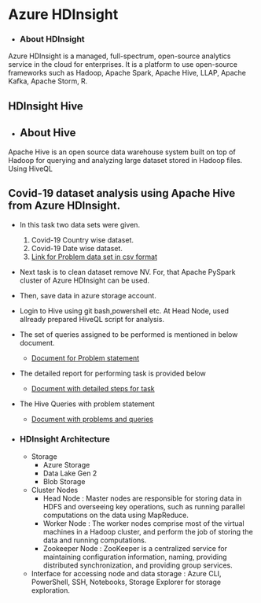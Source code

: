 # Azure HDInsight
* ### About HDInsight
Azure HDInsight is a managed, full-spectrum, open-source analytics service in the cloud for enterprises. It is a platform to use open-source frameworks such as Hadoop, Apache Spark, Apache Hive, LLAP, Apache Kafka, Apache Storm, R. 


## HDInsight Hive
* ## About Hive
Apache Hive is an open source data warehouse system built on top of Hadoop for querying and analyzing large dataset stored in Hadoop files. Using HiveQL

## Covid-19 dataset analysis using Apache Hive from Azure HDInsight.
* In this task two data sets were given. 
  1. Covid-19 Country wise dataset.
  2. Covid-19 Date wise dataset.
  3. [Link for Problem data set in csv format](https://www.google.com/url?q=https://drive.google.com/drive/folders/1GgaAinTHNYco6IuWbIo_9NL2X9yh8v32?usp%3Dsharing&sa=D&source=hangouts&ust=1626705867199000&usg=AFQjCNHorBiK0-_HD1MDgZuiXpiU7tf--Q)
* Next task is to clean dataset remove NV. For, that Apache PySpark cluster of Azure HDInsight can be used.
* Then, save data in azure storage account.
* Login to Hive using git bash,powershell etc. At Head Node, used allready prepared HiveQL script for analysis.
* The set of queries assigned to be performed is mentioned in below document.
    * [Document for Problem statement](https://docs.google.com/document/d/1WTGYyUVvcw4Jz0O3MjGvflAs2HQi2jjgu8tzEnqyGKE/edit)
* The detailed report for performing task is provided below
   * [Document with detailed steps for task](https://docs.google.com/document/d/1COXDHzDdmNfPnFELxCoxrbL_zGB-xqaXggr2kvBKWmY/edit#)
* The Hive Queries with problem statement
   * [Document with problems and queries](https://docs.google.com/document/d/1I9r0vT4sLairrj29989dX_Ur4VZy31PrtF-_J8Eua_4/edit)   

* ### HDInsight Architecture
  * Storage
    * Azure Storage
    * Data Lake Gen 2
    * Blob Storage 
  * Cluster Nodes
    * Head Node :
    Master nodes are responsible for storing data in HDFS and overseeing key operations, such as running parallel computations on the data using MapReduce.
    * Worker Node :
    The worker nodes comprise most of the virtual machines in a Hadoop cluster, and perform the job of storing the data and running computations.
    * Zookeeper Node :
    ZooKeeper is a centralized service for maintaining configuration information, naming, providing distributed synchronization, and providing group services.
  * Interface for accessing node and data storage :
  Azure CLI, PowerShell, SSH, Notebooks, Storage Explorer for storage exploration.


